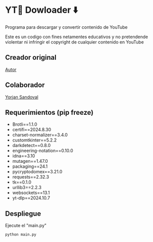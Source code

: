 # YT🔴 Dowloader ⬇️

Programa para descargar y convertir contenido de YouTube

Este es un codigo con fines netamentes educativos y no pretendende violentar ni infringir el copyright de cualquier contenido en YouTube

## Creador original
[Autor](https://github.com/retro458/MP3-FLAC-AAC-Python-proyecto)

## Colaborador 
[Yorjan Sandoval](https://github.com/yorjanrafa)

## Requerimientos (pip freeze)

- Brotli==1.1.0 
- certifi==2024.8.30
- charset-normalizer==3.4.0
- customtkinter==5.2.2
- darkdetect==0.8.0
- engineering-notation==0.10.0
- idna==3.10
- mutagen==1.47.0
- packaging==24.1
- pycryptodomex==3.21.0
- requests==2.32.3
- tk==0.1.0
- urllib3==2.2.3
- websockets==13.1
- yt-dlp==2024.10.7

## Despliegue
Ejecute el "main.py"

```python
python main.py
 ```
